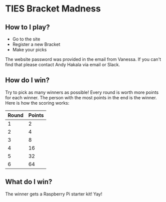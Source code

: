 # TIES Bracket Madness

## How to I play?
 - Go to the site
 - Register a new Bracket
 - Make your picks

 The website password was provided in the email from Vanessa. If you can't find that please contact Andy Hakala via email or Slack. 

## How do I win?
Try to pick as many winners as possible! Every round is worth more points for each winner. The person with the most points in the end is the winner. Here is how the scoring works:

Round | Points
--- | ---
1 | 2
2 | 4
3 | 8
4 | 16
5 | 32
6 |64

## What do I win?
The winner gets a Raspberry Pi starter kit! Yay!
